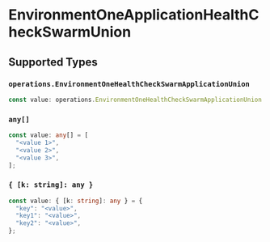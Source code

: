 # EnvironmentOneApplicationHealthCheckSwarmUnion


## Supported Types

### `operations.EnvironmentOneHealthCheckSwarmApplicationUnion`

```typescript
const value: operations.EnvironmentOneHealthCheckSwarmApplicationUnion = true;
```

### `any[]`

```typescript
const value: any[] = [
  "<value 1>",
  "<value 2>",
  "<value 3>",
];
```

### `{ [k: string]: any }`

```typescript
const value: { [k: string]: any } = {
  "key": "<value>",
  "key1": "<value>",
  "key2": "<value>",
};
```

